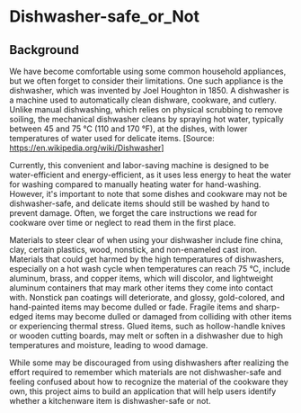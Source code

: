 # Dishwasher-safe_or_Not

## Background
We have become comfortable using some common household appliances, but we often forget to consider their limitations. One such appliance is the dishwasher, which was invented by Joel Houghton in 1850. A dishwasher is a machine used to automatically clean dishware, cookware, and cutlery. Unlike manual dishwashing, which relies on physical scrubbing to remove soiling, the mechanical dishwasher cleans by spraying hot water, typically between 45 and 75 °C (110 and 170 °F), at the dishes, with lower temperatures of water used for delicate items. [Source: https://en.wikipedia.org/wiki/Dishwasher]

Currently, this convenient and labor-saving machine is designed to be water-efficient and energy-efficient, as it uses less energy to heat the water for washing compared to manually heating water for hand-washing. However, it's important to note that some dishes and cookware may not be dishwasher-safe, and delicate items should still be washed by hand to prevent damage. Often, we forget the care instructions we read for cookware over time or neglect to read them in the first place.

Materials to steer clear of when using your dishwasher include fine china, clay, certain plastics, wood, nonstick, and non-enameled cast iron. Materials that could get harmed by the high temperatures of dishwashers, especially on a hot wash cycle when temperatures can reach 75 °C, include aluminum, brass, and copper items, which will discolor, and lightweight aluminum containers that may mark other items they come into contact with. Nonstick pan coatings will deteriorate, and glossy, gold-colored, and hand-painted items may become dulled or fade. Fragile items and sharp-edged items may become dulled or damaged from colliding with other items or experiencing thermal stress. Glued items, such as hollow-handle knives or wooden cutting boards, may melt or soften in a dishwasher due to high temperatures and moisture, leading to wood damage.

While some may be discouraged from using dishwashers after realizing the effort required to remember which materials are not dishwasher-safe and feeling confused about how to recognize the material of the cookware they own, this project aims to build an application that will help users identify whether a kitchenware item is dishwasher-safe or not.
